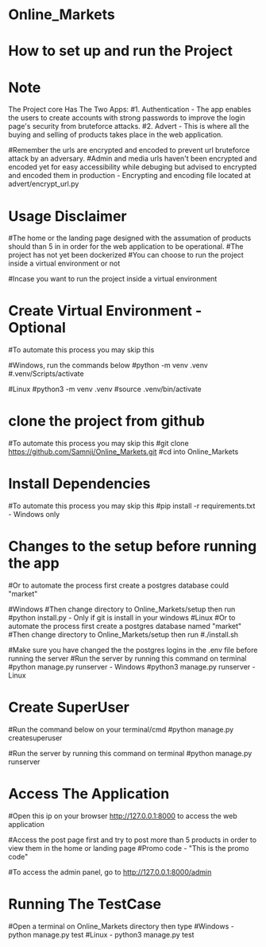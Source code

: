 # Online_Markets

# How to set up and run  the Project

# Note
The Project core Has The Two Apps:
#1. Authentication - The app enables the users to create accounts with strong passwords to improve the login page's security from bruteforce attacks.
#2. Advert - This is where all the buying and selling of products takes place in the web application. 

#Remember the urls are encrypted and encoded to prevent url bruteforce attack by an adversary.
#Admin and media urls haven't been encrypted and encoded yet for easy accessibility while debuging but advised to encrypted and encoded them in production - Encrypting and encoding file located at advert/encrypt_url.py

# Usage Disclaimer
#The home or the landing page designed with the assumation of products should than 5 in  in order for the web application to be operational.
#The project has not yet been dockerized
#You can choose to run the project inside a virtual environment or not

#Incase you want to run the project inside a virtual environment
# Create Virtual Environment - Optional
#To automate this process you may skip this

#Windows, run the commands below
#python -m venv .venv
#.venv/Scripts/activate

#Linux
#python3 -m venv .venv
#source .venv/bin/activate


# clone the project from github
#To automate this process you may skip this
#git clone https://github.com/Samnji/Online_Markets.git
#cd into Online_Markets

# Install Dependencies
#To automate this process you may skip this
#pip install -r requirements.txt - Windows only

# Changes to the setup before running the app
#Or to automate the process first create a postgres database could "market"

#Windows
#Then change directory to Online_Markets/setup then run
#python install.py - Only if git is install in your windows
#Linux
#Or to automate the process first create a postgres database named "market"
#Then change directory to Online_Markets/setup then run
#./install.sh

#Make sure you have changed the the postgres logins in the .env file before running the server
#Run the server by running this command on terminal
#python manage.py runserver - Windows
#python3 manage.py runserver - Linux

# Create SuperUser
#Run the command below on your terminal/cmd
#python manage.py createsuperuser

#Run the server by running this command on terminal
#python manage.py runserver


# Access The Application
#Open this ip on your browser http://127.0.0.1:8000 to access the web application

#Access the post page first and try to post more than 5 products in order to view them in the home or landing page
#Promo code - "This is the promo code"

#To access the admin panel, go to http://127.0.0.1:8000/admin

# Running The TestCase
#Open a terminal on Online_Markets directory then type
#Windows - python manage.py test
#Linux - python3 manage.py test

